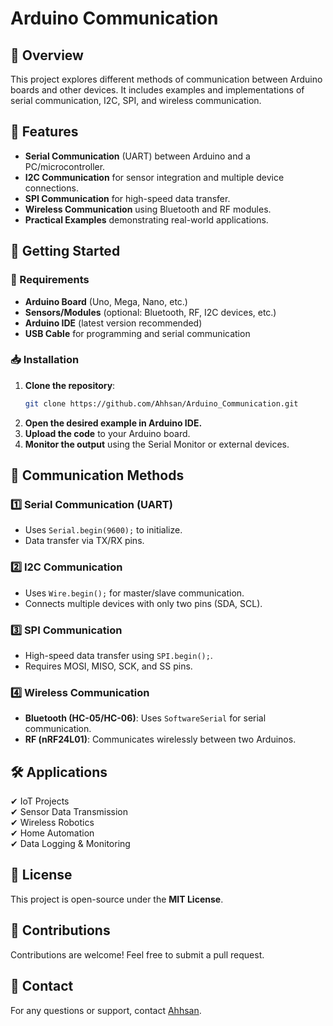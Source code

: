 # Arduino Communication

## 📌 Overview
This project explores different methods of communication between Arduino boards and other devices. It includes examples and implementations of serial communication, I2C, SPI, and wireless communication.

## 🔹 Features
- **Serial Communication** (UART) between Arduino and a PC/microcontroller.
- **I2C Communication** for sensor integration and multiple device connections.
- **SPI Communication** for high-speed data transfer.
- **Wireless Communication** using Bluetooth and RF modules.
- **Practical Examples** demonstrating real-world applications.

## 🚀 Getting Started
### 🔧 Requirements
- **Arduino Board** (Uno, Mega, Nano, etc.)
- **Sensors/Modules** (optional: Bluetooth, RF, I2C devices, etc.)
- **Arduino IDE** (latest version recommended)
- **USB Cable** for programming and serial communication

### 📥 Installation
1. **Clone the repository**:
   ```sh
   git clone https://github.com/Ahhsan/Arduino_Communication.git
   ```
2. **Open the desired example in Arduino IDE.**
3. **Upload the code** to your Arduino board.
4. **Monitor the output** using the Serial Monitor or external devices.

## 📡 Communication Methods
### 1️⃣ Serial Communication (UART)
- Uses `Serial.begin(9600);` to initialize.
- Data transfer via TX/RX pins.

### 2️⃣ I2C Communication
- Uses `Wire.begin();` for master/slave communication.
- Connects multiple devices with only two pins (SDA, SCL).

### 3️⃣ SPI Communication
- High-speed data transfer using `SPI.begin();`.
- Requires MOSI, MISO, SCK, and SS pins.

### 4️⃣ Wireless Communication
- **Bluetooth (HC-05/HC-06)**: Uses `SoftwareSerial` for serial communication.
- **RF (nRF24L01)**: Communicates wirelessly between two Arduinos.

## 🛠 Applications
✔ IoT Projects  
✔ Sensor Data Transmission  
✔ Wireless Robotics  
✔ Home Automation  
✔ Data Logging & Monitoring  

## 📜 License
This project is open-source under the **MIT License**.

## 🤝 Contributions
Contributions are welcome! Feel free to submit a pull request.

## 📧 Contact
For any questions or support, contact [Ahhsan](https://github.com/Ahhsan).

